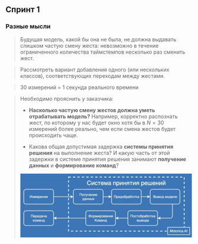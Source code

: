 ## Спринт 1

### Разные мысли

> Будущая модель, какой бы она не была, не должна выдавать слишком частую смену жеста: невозможно в течение ограниченного количества таймстемпов несколько раз сменить жест.

> Рассмотреть вариант добавления одного (или нескольких классов), соответствующих переходам между жестами.

> 30 измерений = 1 секунда реального времени

> Необходимо прояснить у заказчика: 
>
> - **Насколько частую смену жестов должна уметь отрабатывать модель?** Например, корректно распознать жест, по которому у нас будет окно хотя бы в $N=30$ измерений более реально, чем если смена жестов будет происходить чаще.
>
> - Какова общая допустимая задержка **системы принятия решения** на выполнение жеста? И какую часть от этой задержки в системе принятия решения занимают **получение данных** и **формирование команд**?
>
> ![Система принятия решений](img/decision-making-system.png)